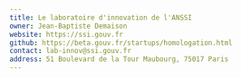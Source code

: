 ```yaml
---
title: Le laboratoire d'innovation de l'ANSSI
owner: Jean-Baptiste Demaison
website: https://ssi.gouv.fr
github: https://beta.gouv.fr/startups/homologation.html
contact: lab-innov@ssi.gouv.fr
address: 51 Boulevard de la Tour Maubourg, 75017 Paris
---
```


